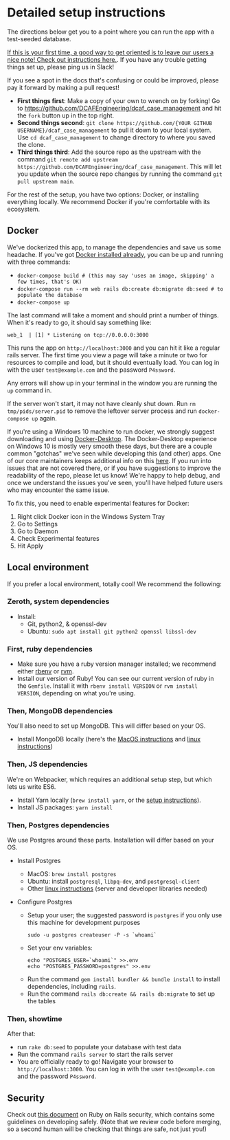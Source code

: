# Detailed setup instructions

The directions below get you to a point where you can run the app with a test-seeded database.

[If this is your first time, a good way to get oriented is to leave our users a nice note! Check out instructions here.](YOUR_FIRST_CONTRIBUTION.md). If you have any trouble getting things set up, please ping us in Slack!

If you see a spot in the docs that's confusing or could be improved, please pay it forward by making a pull request!

* **First things first**: Make a copy of your own to wrench on by forking! Go to https://github.com/DCAFEngineering/dcaf_case_management and hit the `fork` button up in the top right.
* **Second things second**: `git clone https://github.com/{YOUR GITHUB USERNAME}/dcaf_case_management` to pull it down to your local system. Use `cd dcaf_case_management` to change directory to where you saved the clone.
* **Third things third**: Add the source repo as the upstream with the command `git remote add upstream https://github.com/DCAFEngineering/dcaf_case_management`. This will let you update when the source repo changes by running the command `git pull upstream main`.

For the rest of the setup, you have two options: Docker, or installing everything locally. We recommend Docker if you're comfortable with its ecosystem.

## Docker

We've dockerized this app, to manage the dependencies and save us some headache. If you've got [Docker installed already](https://docs.docker.com/engine/installation/), you can be up and running with three commands:

* `docker-compose build # (this may say 'uses an image, skipping' a few times, that's OK)`
* `docker-compose run --rm web rails db:create db:migrate db:seed # to populate the database`
* `docker-compose up`

The last command will take a moment and should print a number of things. When it's ready
to go, it should say something like:

    web_1  | [1] * Listening on tcp://0.0.0.0:3000

This runs the app on `http://localhost:3000` and you can hit it like a regular rails server. The first time you view a page will
take a minute or two for resources to compile and load, but it should eventually load. You can log in with the user `test@example.com` and the password `P4ssword`.

Any errors will show up in your terminal in the window you are running the `up` command in.

If the server won't start, it may not have cleanly shut down. Run `rm tmp/pids/server.pid` to remove the leftover server process and run `docker-compose up` again.

If you're using a Windows 10 machine to run docker, we strongly suggest downloading and using [Docker-Desktop](https://www.docker.com/products/docker-desktop).
The Docker-Desktop experience on Windows 10 is mostly very smooth these days, but there are a couple common "gotchas" we've seen while developing this (and other) apps. One of our core maintainers keeps additional info on this [here](https://github.com/mdworken/MKD-Docker-Windows-Rails). If you run into issues that are not covered there, or if you have suggestions to improve the readability of the repo, please let us know! We're happy to help debug, and once we understand the issues you've seen, you'll have helped future users who may encounter the same issue.

To fix this, you need to enable experimental features for Docker:
1. Right click Docker icon in the Windows System Tray
2. Go to Settings
3. Go to Daemon
4. Check Experimental features
5. Hit Apply


## Local environment

If you prefer a local environment, totally cool! We recommend the following:

### Zeroth, system dependencies
* Install:
  * Git, python2, & openssl-dev
  * Ubuntu: `sudo apt install git python2 openssl libssl-dev`

### First, ruby dependencies
* Make sure you have a ruby version manager installed; we recommend either [rbenv](https://github.com/rbenv/rbenv) or [rvm](https://rvm.io/).
* Install our version of Ruby! You can see our current version of ruby in the `Gemfile`. Install it with `rbenv install VERSION` or `rvm install VERSION`, depending on what you're using.

### Then, MongoDB dependencies
You'll also need to set up MongoDB. This will differ based on your OS.
* Install MongoDB locally (here's the [MacOS instructions](https://docs.mongodb.com/manual/tutorial/install-mongodb-on-os-x/) and [linux instructions](https://docs.mongodb.org/manual/tutorial/install-mongodb-on-ubuntu/))

### Then, JS dependencies
We're on Webpacker, which requires an additional setup step, but which lets us write ES6.
* Install Yarn locally (`brew install yarn`, or the [setup instructions](https://yarnpkg.com/en/docs/install)).
* Install JS packages: `yarn install`

### Then, Postgres dependencies
We use Postgres around these parts. Installation will differ based on your OS.

* Install Postgres
  * MacOS: `brew install postgres`
  * Ubuntu: install `postgresql`, `libpq-dev`, and `postgresql-client`
  * Other [linux instructions](https://www.postgresql.org/download/) (server and developer libraries needed)

* Configure Postgres
  * Setup your user; the suggested password is `postgres` if you only use this machine for development purposes
    ```
    sudo -u postgres createuser -P -s `whoami`
    ```
  * Set your env variables:
    ```
    echo "POSTGRES_USER=`whoami`" >>.env
    echo "POSTGRES_PASSWORD=postgres" >>.env
    ```
  * Run the command `gem install bundler && bundle install` to install dependencies, including `rails`.
  * Run the command `rails db:create && rails db:migrate` to set up the tables

### Then, showtime
After that:
* run `rake db:seed` to populate your database with test data
* Run the command `rails server` to start the rails server
* You are officially ready to go! Navigate your browser to `http://localhost:3000`. You can log in with the user `test@example.com` and the password `P4ssword`.

## Security

Check out [this document](https://github.com/DCAFEngineering/dcaf_case_management/docs/SECURITY_INTRO.md) on Ruby on Rails security, which contains some guidelines on developing safely. (Note that we review code before merging, so a second human will be checking that things are safe, not just you!)
